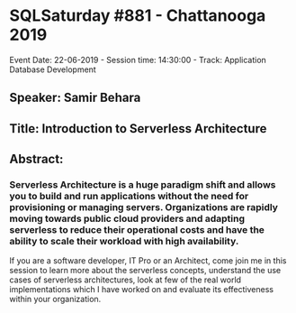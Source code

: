 # SQLSaturday #881 - Chattanooga 2019
Event Date: 22-06-2019 - Session time: 14:30:00 - Track: Application  Database Development
## Speaker: Samir Behara
## Title: Introduction to Serverless Architecture
## Abstract:
### Serverless Architecture is a huge paradigm shift and allows you to build and run applications without the need for provisioning or managing servers. Organizations are rapidly moving towards public cloud providers and adapting serverless to reduce their operational costs and have the ability to scale their workload with high availability.

If you are a software developer, IT Pro or an Architect, come join me in this session to learn more about the serverless concepts, understand the use cases of serverless architectures, look at few of the real world implementations which I have worked on and evaluate its effectiveness within your organization.
